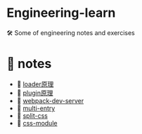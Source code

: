<!--
 * @Author: luoxi
 * @LastEditTime: 2022-03-31 22:04:06
 * @LastEditors: your name
 * @Description: 
-->
# Engineering-learn
 🛠️ Some of engineering notes and exercises

# 📘 notes

- 📖 [loader原理](./notes/loader.md)  
- 📖 [plugin原理](./notes/plugin.md)  
- 📖 [webpack-dev-server](./dev-server/README.md)  
- 📖 [multi-entry](./multi-entry/webpack.config.js)  
- 📖 [split-css](./split-css/webpack.config.js)  
- 📖 [css-module](./css-module/webpack.config.js)  
